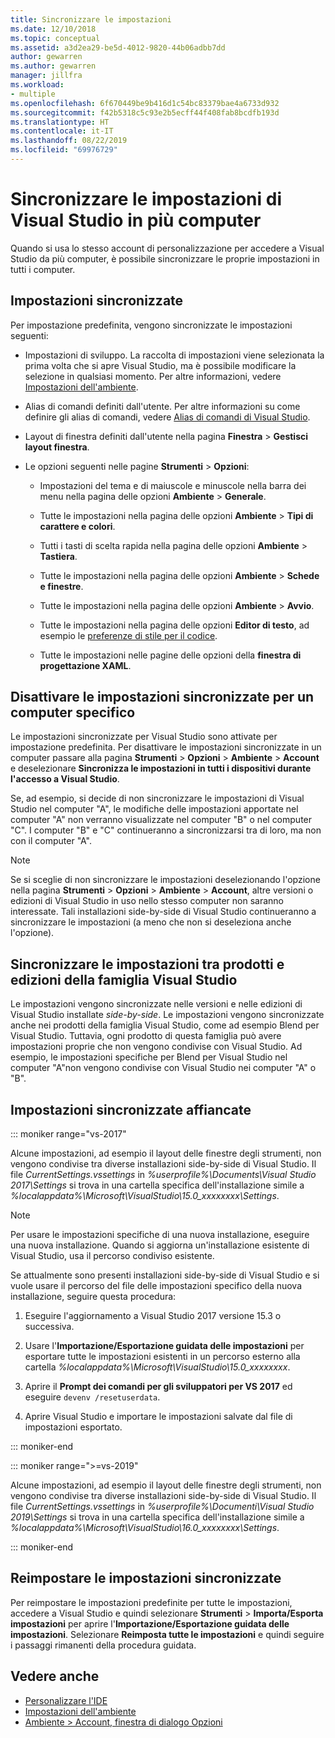 ```yaml
---
title: Sincronizzare le impostazioni
ms.date: 12/10/2018
ms.topic: conceptual
ms.assetid: a3d2ea29-be5d-4012-9820-44b06adbb7dd
author: gewarren
ms.author: gewarren
manager: jillfra
ms.workload:
- multiple
ms.openlocfilehash: 6f670449be9b416d1c54bc83379bae4a6733d932
ms.sourcegitcommit: f42b5318c5c93e2b5ecff44f408fab8bcdfb193d
ms.translationtype: HT
ms.contentlocale: it-IT
ms.lasthandoff: 08/22/2019
ms.locfileid: "69976729"
---
```

# <a name="synchronize-visual-studio-settings-across-multiple-computers"></a>Sincronizzare le impostazioni di Visual Studio in più computer

Quando si usa lo stesso account di personalizzazione per accedere a Visual Studio da più computer, è possibile sincronizzare le proprie impostazioni in tutti i computer.

## <a name="synchronized-settings"></a>Impostazioni sincronizzate

Per impostazione predefinita, vengono sincronizzate le impostazioni seguenti:

- Impostazioni di sviluppo. La raccolta di impostazioni viene selezionata la prima volta che si apre Visual Studio, ma è possibile modificare la selezione in qualsiasi momento. Per altre informazioni, vedere [Impostazioni dell'ambiente](../ide/environment-settings.md).

- Alias di comandi definiti dall'utente. Per altre informazioni su come definire gli alias di comandi, vedere [Alias di comandi di Visual Studio](../ide/reference/visual-studio-command-aliases.md).

- Layout di finestra definiti dall'utente nella pagina **Finestra** > **Gestisci layout finestra**.

- Le opzioni seguenti nelle pagine **Strumenti** > **Opzioni**:

  - Impostazioni del tema e di maiuscole e minuscole nella barra dei menu nella pagina delle opzioni **Ambiente** > **Generale**.

  - Tutte le impostazioni nella pagina delle opzioni **Ambiente** > **Tipi di carattere e colori**.

  - Tutti i tasti di scelta rapida nella pagina delle opzioni **Ambiente** > **Tastiera**.

  - Tutte le impostazioni nella pagina delle opzioni **Ambiente** > **Schede e finestre**.

  - Tutte le impostazioni nella pagina delle opzioni **Ambiente** > **Avvio**.

  - Tutte le impostazioni nella pagina delle opzioni **Editor di testo**, ad esempio le [preferenze di stile per il codice](code-styles-and-code-cleanup.md).

  - Tutte le impostazioni nelle pagine delle opzioni della **finestra di progettazione XAML**.

## <a name="turn-off-synchronized-settings-on-a-particular-computer"></a>Disattivare le impostazioni sincronizzate per un computer specifico

Le impostazioni sincronizzate per Visual Studio sono attivate per impostazione predefinita. Per disattivare le impostazioni sincronizzate in un computer passare alla pagina **Strumenti** > **Opzioni** > **Ambiente** > **Account** e deselezionare **Sincronizza le impostazioni in tutti i dispositivi durante l'accesso a Visual Studio**.

Se, ad esempio, si decide di non sincronizzare le impostazioni di Visual Studio nel computer "A", le modifiche delle impostazioni apportate nel computer "A" non verranno visualizzate nel computer "B" o nel computer "C". I computer "B" e "C" continueranno a sincronizzarsi tra di loro, ma non con il computer "A".

> [!NOTE]
> Se si sceglie di non sincronizzare le impostazioni deselezionando l'opzione nella pagina **Strumenti** > **Opzioni** > **Ambiente** > **Account**, altre versioni o edizioni di Visual Studio in uso nello stesso computer non saranno interessate. Tali installazioni side-by-side di Visual Studio continueranno a sincronizzare le impostazioni (a meno che non si deseleziona anche l'opzione).

## <a name="synchronize-settings-across-visual-studio-family-products-and-editions"></a>Sincronizzare le impostazioni tra prodotti e edizioni della famiglia Visual Studio

Le impostazioni vengono sincronizzate nelle versioni e nelle edizioni di Visual Studio installate *side-by-side*. Le impostazioni vengono sincronizzate anche nei prodotti della famiglia Visual Studio, come ad esempio Blend per Visual Studio. Tuttavia, ogni prodotto di questa famiglia può avere impostazioni proprie che non vengono condivise con Visual Studio. Ad esempio, le impostazioni specifiche per Blend per Visual Studio nel computer "A"non vengono condivise con Visual Studio nei computer "A" o "B".

## <a name="side-by-side-synchronized-settings"></a>Impostazioni sincronizzate affiancate

::: moniker range="vs-2017"

Alcune impostazioni, ad esempio il layout delle finestre degli strumenti, non vengono condivise tra diverse installazioni side-by-side di Visual Studio. Il file *CurrentSettings.vssettings* in *%userprofile%\Documents\Visual Studio 2017\Settings* si trova in una cartella specifica dell'installazione simile a *%localappdata%\Microsoft\VisualStudio\15.0_xxxxxxxx\Settings*.

> [!NOTE]
> Per usare le impostazioni specifiche di una nuova installazione, eseguire una nuova installazione. Quando si aggiorna un'installazione esistente di Visual Studio, usa il percorso condiviso esistente.

Se attualmente sono presenti installazioni side-by-side di Visual Studio e si vuole usare il percorso del file delle impostazioni specifico della nuova installazione, seguire questa procedura:

1. Eseguire l'aggiornamento a Visual Studio 2017 versione 15.3 o successiva.

2. Usare l'**Importazione/Esportazione guidata delle impostazioni** per esportare tutte le impostazioni esistenti in un percorso esterno alla cartella *%localappdata%\Microsoft\VisualStudio\15.0_xxxxxxxx*.

3. Aprire il **Prompt dei comandi per gli sviluppatori per VS 2017** ed eseguire `devenv /resetuserdata`.

1. Aprire Visual Studio e importare le impostazioni salvate dal file di impostazioni esportato.

::: moniker-end

::: moniker range=">=vs-2019"

Alcune impostazioni, ad esempio il layout delle finestre degli strumenti, non vengono condivise tra diverse installazioni side-by-side di Visual Studio. Il file *CurrentSettings.vssettings* in *%userprofile%\Documenti\Visual Studio 2019\Settings* si trova in una cartella specifica dell'installazione simile a *%localappdata%\Microsoft\VisualStudio\16.0_xxxxxxxx\Settings*.

::: moniker-end

## <a name="reset-synchronized-settings"></a>Reimpostare le impostazioni sincronizzate

Per reimpostare le impostazioni predefinite per tutte le impostazioni, accedere a Visual Studio e quindi selezionare **Strumenti** > **Importa/Esporta impostazioni** per aprire l'**Importazione/Esportazione guidata delle impostazioni**. Selezionare **Reimposta tutte le impostazioni** e quindi seguire i passaggi rimanenti della procedura guidata.

## <a name="see-also"></a>Vedere anche

- [Personalizzare l'IDE](../ide/personalizing-the-visual-studio-ide.md)
- [Impostazioni dell'ambiente](../ide/environment-settings.md)
- [Ambiente > Account, finestra di dialogo Opzioni](reference/accounts-environment-options-dialog-box.md)
